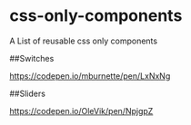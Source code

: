 # css-only-components
A List of reusable css only components

##Switches

https://codepen.io/mburnette/pen/LxNxNg

##Sliders

https://codepen.io/OleVik/pen/NpjgpZ
